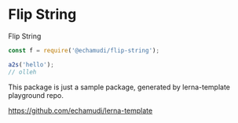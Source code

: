 # Flip String

Flip String

```js
const f = require('@echamudi/flip-string');

a2s('hello');
// olleh
```

This package is just a sample package, generated by lerna-template playground repo.

https://github.com/echamudi/lerna-template
